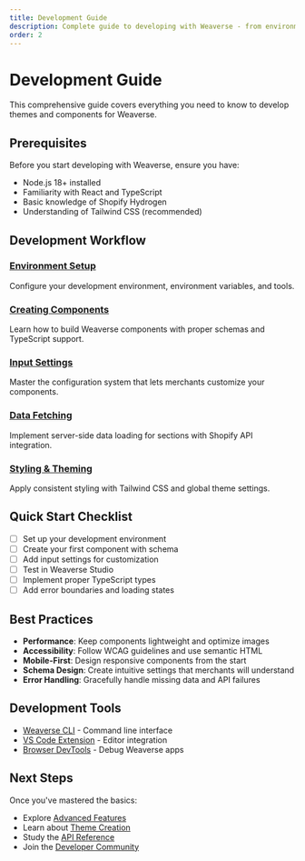 ```yaml
---
title: Development Guide
description: Complete guide to developing with Weaverse - from environment setup to creating custom components.
order: 2
---
```


# Development Guide

This comprehensive guide covers everything you need to know to develop themes and components for Weaverse.

## Prerequisites

Before you start developing with Weaverse, ensure you have:

- Node.js 18+ installed
- Familiarity with React and TypeScript
- Basic knowledge of Shopify Hydrogen
- Understanding of Tailwind CSS (recommended)

## Development Workflow

### [Environment Setup](/docs/development-guide/environment-setup)
Configure your development environment, environment variables, and tools.

### [Creating Components](/docs/development-guide/creating-components)
Learn how to build Weaverse components with proper schemas and TypeScript support.

### [Input Settings](/docs/development-guide/input-settings)
Master the configuration system that lets merchants customize your components.

### [Data Fetching](/docs/development-guide/data-fetching)
Implement server-side data loading for sections with Shopify API integration.

### [Styling & Theming](/docs/development-guide/styling-theming)
Apply consistent styling with Tailwind CSS and global theme settings.


## Quick Start Checklist

- [ ] Set up your development environment
- [ ] Create your first component with schema
- [ ] Add input settings for customization
- [ ] Test in Weaverse Studio
- [ ] Implement proper TypeScript types
- [ ] Add error boundaries and loading states

## Best Practices

- **Performance**: Keep components lightweight and optimize images
- **Accessibility**: Follow WCAG guidelines and use semantic HTML
- **Mobile-First**: Design responsive components from the start
- **Schema Design**: Create intuitive settings that merchants will understand
- **Error Handling**: Gracefully handle missing data and API failures

## Development Tools

- [Weaverse CLI](/docs/developer-tools/weaverse-cli) - Command line interface
- [VS Code Extension](/docs/developer-tools/vscode-extension) - Editor integration
- [Browser DevTools](/docs/developer-tools/debugging-tools) - Debug Weaverse apps

## Next Steps

Once you've mastered the basics:

- Explore [Advanced Features](/docs/features)
- Learn about [Theme Creation](/docs/themes-templates/creating-themes)
- Study the [API Reference](/docs/api)
- Join the [Developer Community](/docs/community)